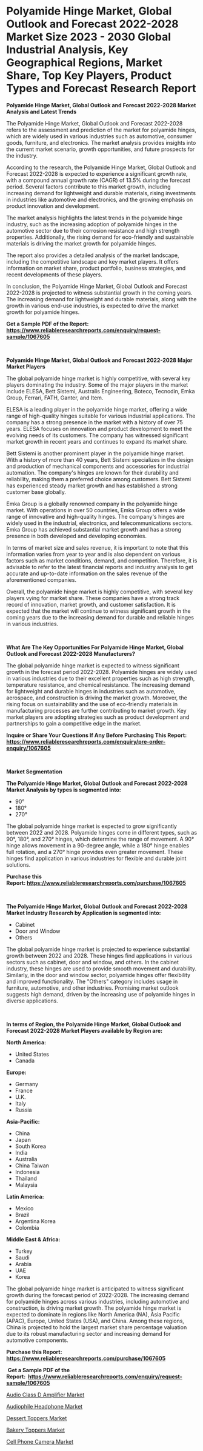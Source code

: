 <p><h1>Polyamide Hinge Market, Global Outlook and Forecast 2022-2028 Market Size 2023 - 2030 Global Industrial Analysis, Key Geographical Regions, Market Share, Top Key Players, Product Types and Forecast Research Report</h1></p><p><strong>Polyamide Hinge Market, Global Outlook and Forecast 2022-2028 Market Analysis and Latest Trends</strong></p>
<p><p>The Polyamide Hinge Market, Global Outlook and Forecast 2022-2028 refers to the assessment and prediction of the market for polyamide hinges, which are widely used in various industries such as automotive, consumer goods, furniture, and electronics. The market analysis provides insights into the current market scenario, growth opportunities, and future prospects for the industry.</p><p>According to the research, the Polyamide Hinge Market, Global Outlook and Forecast 2022-2028 is expected to experience a significant growth rate, with a compound annual growth rate (CAGR) of 13.5% during the forecast period. Several factors contribute to this market growth, including increasing demand for lightweight and durable materials, rising investments in industries like automotive and electronics, and the growing emphasis on product innovation and development.</p><p>The market analysis highlights the latest trends in the polyamide hinge industry, such as the increasing adoption of polyamide hinges in the automotive sector due to their corrosion resistance and high strength properties. Additionally, the rising demand for eco-friendly and sustainable materials is driving the market growth for polyamide hinges.</p><p>The report also provides a detailed analysis of the market landscape, including the competitive landscape and key market players. It offers information on market share, product portfolio, business strategies, and recent developments of these players.</p><p>In conclusion, the Polyamide Hinge Market, Global Outlook and Forecast 2022-2028 is projected to witness substantial growth in the coming years. The increasing demand for lightweight and durable materials, along with the growth in various end-use industries, is expected to drive the market growth for polyamide hinges.</p></p>
<p><strong>Get a Sample PDF of the Report:&nbsp; <a href="https://www.reliableresearchreports.com/enquiry/request-sample/1067605">https://www.reliableresearchreports.com/enquiry/request-sample/1067605</a></strong></p>
<p>&nbsp;</p>
<p><strong>Polyamide Hinge Market, Global Outlook and Forecast 2022-2028 Major Market Players</strong></p>
<p><p>The global polyamide hinge market is highly competitive, with several key players dominating the industry. Some of the major players in the market include ELESA, Bett Sistemi, Australis Engineering, Boteco, Tecnodin, Emka Group, Ferrari, FATH, Ganter, and Item. </p><p>ELESA is a leading player in the polyamide hinge market, offering a wide range of high-quality hinges suitable for various industrial applications. The company has a strong presence in the market with a history of over 75 years. ELESA focuses on innovation and product development to meet the evolving needs of its customers. The company has witnessed significant market growth in recent years and continues to expand its market share.</p><p>Bett Sistemi is another prominent player in the polyamide hinge market. With a history of more than 40 years, Bett Sistemi specializes in the design and production of mechanical components and accessories for industrial automation. The company's hinges are known for their durability and reliability, making them a preferred choice among customers. Bett Sistemi has experienced steady market growth and has established a strong customer base globally.</p><p>Emka Group is a globally renowned company in the polyamide hinge market. With operations in over 50 countries, Emka Group offers a wide range of innovative and high-quality hinges. The company's hinges are widely used in the industrial, electronics, and telecommunications sectors. Emka Group has achieved substantial market growth and has a strong presence in both developed and developing economies.</p><p>In terms of market size and sales revenue, it is important to note that this information varies from year to year and is also dependent on various factors such as market conditions, demand, and competition. Therefore, it is advisable to refer to the latest financial reports and industry analysis to get accurate and up-to-date information on the sales revenue of the aforementioned companies.</p><p>Overall, the polyamide hinge market is highly competitive, with several key players vying for market share. These companies have a strong track record of innovation, market growth, and customer satisfaction. It is expected that the market will continue to witness significant growth in the coming years due to the increasing demand for durable and reliable hinges in various industries.</p></p>
<p>&nbsp;</p>
<p><strong>What Are The Key Opportunities For Polyamide Hinge Market, Global Outlook and Forecast 2022-2028 Manufacturers?</strong></p>
<p><p>The global polyamide hinge market is expected to witness significant growth in the forecast period 2022-2028. Polyamide hinges are widely used in various industries due to their excellent properties such as high strength, temperature resistance, and chemical resistance. The increasing demand for lightweight and durable hinges in industries such as automotive, aerospace, and construction is driving the market growth. Moreover, the rising focus on sustainability and the use of eco-friendly materials in manufacturing processes are further contributing to market growth. Key market players are adopting strategies such as product development and partnerships to gain a competitive edge in the market.</p></p>
<p><strong>Inquire or Share Your Questions If Any Before Purchasing This Report: <a href="https://www.reliableresearchreports.com/enquiry/pre-order-enquiry/1067605">https://www.reliableresearchreports.com/enquiry/pre-order-enquiry/1067605</a></strong></p>
<p>&nbsp;</p>
<p><strong>Market Segmentation</strong></p>
<p><strong>The Polyamide Hinge Market, Global Outlook and Forecast 2022-2028 Market Analysis by types is segmented into:</strong></p>
<p><ul><li>90°</li><li>180°</li><li>270°</li></ul></p>
<p><p>The global polyamide hinge market is expected to grow significantly between 2022 and 2028. Polyamide hinges come in different types, such as 90°, 180°, and 270° hinges, which determine the range of movement. A 90° hinge allows movement in a 90-degree angle, while a 180° hinge enables full rotation, and a 270° hinge provides even greater movement. These hinges find application in various industries for flexible and durable joint solutions.</p></p>
<p><strong>Purchase this Report:&nbsp;<a href="https://www.reliableresearchreports.com/purchase/1067605">https://www.reliableresearchreports.com/purchase/1067605</a></strong></p>
<p>&nbsp;</p>
<p><strong>The Polyamide Hinge Market, Global Outlook and Forecast 2022-2028 Market Industry Research by Application is segmented into:</strong></p>
<p><ul><li>Cabinet</li><li>Door and Window</li><li>Others</li></ul></p>
<p><p>The global polyamide hinge market is projected to experience substantial growth between 2022 and 2028. These hinges find applications in various sectors such as cabinet, door and window, and others. In the cabinet industry, these hinges are used to provide smooth movement and durability. Similarly, in the door and window sector, polyamide hinges offer flexibility and improved functionality. The "Others" category includes usage in furniture, automotive, and other industries. Promising market outlook suggests high demand, driven by the increasing use of polyamide hinges in diverse applications.</p></p>
<p>&nbsp;</p>
<p><strong>In terms of Region, the Polyamide Hinge Market, Global Outlook and Forecast 2022-2028 Market Players available by Region are:</strong></p>
<p>
    <p> <strong> North America: </strong>
        <ul>
            <li>United States</li>
            <li>Canada</li>
        </ul>
        </p> 
    <p> <strong> Europe: </strong>
        <ul>
            <li>Germany</li>
            <li>France</li>
            <li>U.K.</li>
            <li>Italy</li>
            <li>Russia</li>
        </ul>
        </p> 
    <p> <strong> Asia-Pacific: </strong>
        <ul>
            <li>China</li>
            <li>Japan</li>
            <li>South Korea</li>
            <li>India</li>
            <li>Australia</li>
            <li>China Taiwan</li>
            <li>Indonesia</li>
            <li>Thailand</li>
            <li>Malaysia</li>
        </ul>
        </p> 
    <p> <strong> Latin America: </strong>
        <ul>
            <li>Mexico</li>
            <li>Brazil</li>
            <li>Argentina Korea</li>
            <li>Colombia</li>
        </ul>
        </p> 
    <p> <strong> Middle East & Africa: </strong>
        <ul>
            <li>Turkey</li>
            <li>Saudi</li>
            <li>Arabia</li>
            <li>UAE</li>
            <li>Korea</li>
        </ul>
    </p>
    </p>
<p><p>The global polyamide hinge market is anticipated to witness significant growth during the forecast period of 2022-2028. The increasing demand for polyamide hinges across various industries, including automotive and construction, is driving market growth. The polyamide hinge market is expected to dominate in regions like North America (NA), Asia Pacific (APAC), Europe, United States (USA), and China. Among these regions, China is projected to hold the largest market share percentage valuation due to its robust manufacturing sector and increasing demand for automotive components.</p></p>
<p><strong>Purchase this Report: <a href="https://www.reliableresearchreports.com/purchase/1067605">https://www.reliableresearchreports.com/purchase/1067605</a></strong></p>
<p>&nbsp;<strong>Get a Sample PDF of the Report:&nbsp;&nbsp;<a href="https://www.reliableresearchreports.com/enquiry/request-sample/1067605">https://www.reliableresearchreports.com/enquiry/request-sample/1067605</a></strong></p>
<p><strong></strong></p>
<p><p><a href="https://www.linkedin.com/pulse/audio-class-d-amplifier-market-share-amp-new-trends-analysis-mexve/">Audio Class D Amplifier Market</a></p><p><a href="https://medium.com/@bank.build.unity/audiophile-headphone-market-size-growth-forecast-2023-2030-fb4489a0e976">Audiophile Headphone Market</a></p><p><a href="https://www.reportprime.com/dessert-toppers-r6654">Dessert Toppers Market</a></p><p><a href="https://www.reportprime.com/bakery-toppers-r6653">Bakery Toppers Market</a></p><p><a href="https://www.linkedin.com/pulse/cell-phone-camera-market-research-report-unlocks-analysis-6yzme/">Cell Phone Camera Market</a></p></p>